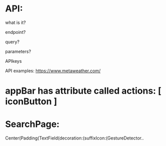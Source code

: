 # API:

what is it?

endpoint?

query?

parameters?

APIkeys

API examples:
https://www.metaweather.com/

# appBar has attribute called actions: [ iconButton ]

# SearchPage:
Center(Padding(TextField(decoration:(suffixIcon:(GestureDetector..

